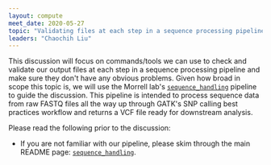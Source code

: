 ```yaml
---
layout: compute
meet_date: 2020-05-27
topic: "Validating files at each step in a sequence processing pipeline using sequence_handling as an example"
leaders: "Chaochih Liu"
---
```


This discussion will focus on commands/tools we can use to check and validate our output files at each step in a sequence processing pipeline and make sure they don't have any obvious problems. Given how broad in scope this topic is, we will use the Morrell lab's [`sequence_handling`](https://github.com/MorrellLAB/sequence_handling) pipeline to guide the discussion. This pipeline is intended to process sequence data from raw FASTQ files all the way up through GATK's SNP calling best practices workflow and returns a VCF file ready for downstream analysis.

Please read the following prior to the discussion:

- If you are not familiar with our pipeline, please skim through the main README page: [`sequence_handling`](https://github.com/MorrellLAB/sequence_handling).
